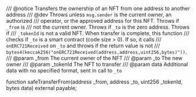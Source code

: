 /// @notice Transfers the ownership of an NFT from one address to another address
/// @dev Throws unless `msg.sender` is the current owner, an authorized
///  operator, or the approved address for this NFT. Throws if `_from` is
///  not the current owner. Throws if `_to` is the zero address. Throws if
///  `_tokenId` is not a valid NFT. When transfer is complete, this function
///  checks if `_to` is a smart contract (code size > 0). If so, it calls
///  `onERC721Received` on `_to` and throws if the return value is not
///  `bytes4(keccak256("onERC721Received(address,address,uint256,bytes)"))`.
/// @param _from The current owner of the NFT
/// @param _to The new owner
/// @param _tokenId The NFT to transfer
/// @param data Additional data with no specified format, sent in call to `_to`

function safeTransferFrom(address _from, address _to, uint256 _tokenId, bytes data) external payable;